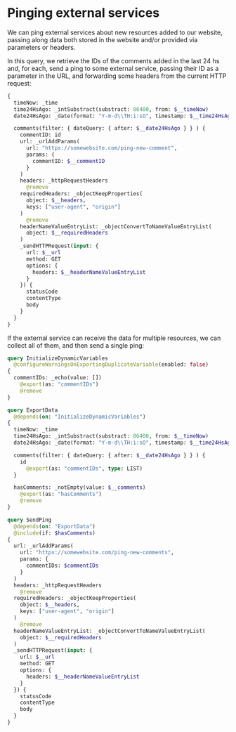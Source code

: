 # Pinging external services

We can ping external services about new resources added to our website, passing along data both stored in the website and/or provided via parameters or headers.

In this query, we retrieve the IDs of the comments added in the last 24 hs and, for each, send a ping to some external service, passing their ID as a parameter in the URL, and forwarding some headers from the current HTTP request:

```graphql
{
  timeNow: _time  
  time24HsAgo: _intSubstract(substract: 86400, from: $__timeNow)
  date24HsAgo: _date(format: "Y-m-d\\TH:i:sO", timestamp: $__time24HsAgo)

  comments(filter: { dateQuery: { after: $__date24HsAgo } } ) {
    commentID: id
    url: _urlAddParams(
      url: "https://somewebsite.com/ping-new-comment",
      params: {
        commentID: $__commentID
      }
    )
    headers: _httpRequestHeaders
      @remove
    requiredHeaders: _objectKeepProperties(
      object: $__headers,
      keys: ["user-agent", "origin"]
    )
      @remove
    headerNameValueEntryList: _objectConvertToNameValueEntryList(
      object: $__requiredHeaders
    )
    _sendHTTPRequest(input: {
      url: $__url
      method: GET
      options: {
        headers: $__headerNameValueEntryList
      }
    }) {
      statusCode
      contentType
      body
    }
  }
}
```

If the external service can receive the data for multiple resources, we can collect all of them, and then send a single ping:

```graphql
query InitializeDynamicVariables
  @configureWarningsOnExportingDuplicateVariable(enabled: false)
{
  commentIDs: _echo(value: [])
    @export(as: "commentIDs")
    @remove
}

query ExportData
  @depends(on: "InitializeDynamicVariables")
{
  timeNow: _time  
  time24HsAgo: _intSubstract(substract: 86400, from: $__timeNow)
  date24HsAgo: _date(format: "Y-m-d\\TH:i:sO", timestamp: $__time24HsAgo)

  comments(filter: { dateQuery: { after: $__date24HsAgo } } ) {
    id
      @export(as: "commentIDs", type: LIST)
  }

  hasComments: _notEmpty(value: $__comments)
    @export(as: "hasComments")
    @remove
}

query SendPing
  @depends(on: "ExportData")
  @include(if: $hasComments)
{
  url: _urlAddParams(
    url: "https://somewebsite.com/ping-new-comments",
    params: {
      commentIDs: $commentIDs
    }
  )
  headers: _httpRequestHeaders
    @remove
  requiredHeaders: _objectKeepProperties(
    object: $__headers,
    keys: ["user-agent", "origin"]
  )
    @remove
  headerNameValueEntryList: _objectConvertToNameValueEntryList(
    object: $__requiredHeaders
  )
  _sendHTTPRequest(input: {
    url: $__url
    method: GET
    options: {
      headers: $__headerNameValueEntryList
    }
  }) {
    statusCode
    contentType
    body
  }
}
```
